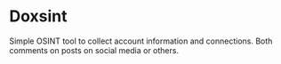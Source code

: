 # Doxsint
Simple OSINT tool to collect account information and connections. Both comments on posts on social media or others.
